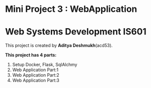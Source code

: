 # Mini Project 3 : WebApplication
# Web Systems Development IS601

This project is created by **Aditya Deshmukh**(acd53).

**This project has 4 parts:**
1. Setup Docker, Flask, SqlAlchmy
2. Web Application Part:1
3. Web Application Part:2
4. Web Application Part:3
